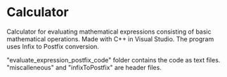 # Calculator
Calculator for evaluating mathematical expressions consisting of basic mathematical operations. Made with C++ in Visual Studio. The program uses Infix to Postfix conversion. 

"evaluate_expression_postfix_code" folder contains the code as text files. "miscalleneous" and "infixToPostfix" are header files.
